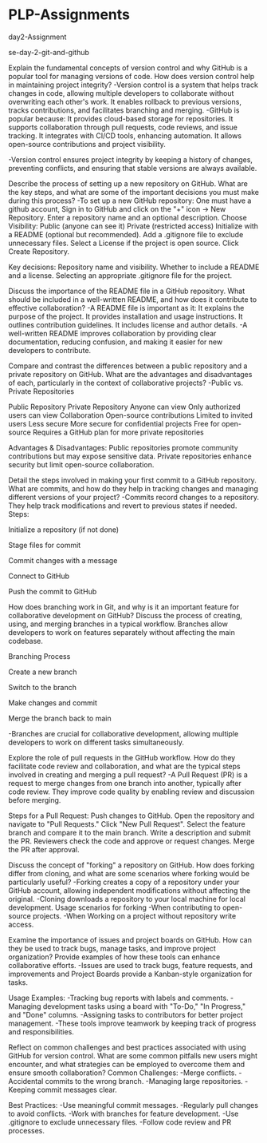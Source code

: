 # PLP-Assignments
day2-Assignment

se-day-2-git-and-github

Explain the fundamental concepts of version control and why GitHub is a popular tool for managing versions of code. How does version control help in maintaining project integrity?
-Version control is a system that helps track changes in code, allowing multiple developers to collaborate without overwriting each other's work. It enables rollback to previous versions, tracks contributions, and facilitates branching and merging.
-GitHub is popular because:
It provides cloud-based storage for repositories.
It supports collaboration through pull requests, code reviews, and issue tracking.
It integrates with CI/CD tools, enhancing automation.
It allows open-source contributions and project visibility.

-Version control ensures project integrity by keeping a history of changes, preventing conflicts, and ensuring that stable versions are always available.


Describe the process of setting up a new repository on GitHub. What are the key steps, and what are some of the important decisions you must make during this process?
-To set up a new GitHub repository:
One must have a github account, Sign in to GitHub and click on the "+" icon → New Repository.
Enter a repository name and an optional description.
Choose Visibility:
Public (anyone can see it)
Private (restricted access)
Initialize with a README (optional but recommended).
Add a .gitignore file to exclude unnecessary files.
Select a License if the project is open source.
Click Create Repository.

Key decisions:
Repository name and visibility.
Whether to include a README and a license.
Selecting an appropriate .gitignore file for the project.

Discuss the importance of the README file in a GitHub repository. What should be included in a well-written README, and how does it contribute to effective collaboration?
-A README file is important as it:
It explains the purpose of the project.
It provides installation and usage instructions.
It outlines contribution guidelines.
It includes license and author details.
-A well-written README improves collaboration by providing clear documentation, reducing confusion, and making it easier for new developers to contribute.

Compare and contrast the differences between a public repository and a private repository on GitHub. What are the advantages and disadvantages of each, particularly in the context of collaborative projects?
-Public vs. Private Repositories
	
Public Repository	                                                   Private Repository
Anyone can view	Only authorized users can view                       Collaboration	Open-source contributions	Limited to invited users
Less secure	                                                         More secure for confidential projects
Free for open-source	                                               Requires a GitHub plan for more private repositories

Advantages & Disadvantages:
Public repositories promote community contributions but may expose sensitive data.
Private repositories enhance security but limit open-source collaboration.

Detail the steps involved in making your first commit to a GitHub repository. What are commits, and how do they help in tracking changes and managing different versions of your project?
-Commits record changes to a repository. They help track modifications and revert to previous states if needed.
Steps:

Initialize a repository (if not done)

Stage files for commit

Commit changes with a message

Connect to GitHub

Push the commit to GitHub

How does branching work in Git, and why is it an important feature for collaborative development on GitHub? Discuss the process of creating, using, and merging branches in a typical workflow.
Branches allow developers to work on features separately without affecting the main codebase.

Branching Process

Create a new branch

Switch to the branch

Make changes and commit

Merge the branch back to main

-Branches are crucial for collaborative development, allowing multiple developers to work on different tasks simultaneously.


Explore the role of pull requests in the GitHub workflow. How do they facilitate code review and collaboration, and what are the typical steps involved in creating and merging a pull request?
-A Pull Request (PR) is a request to merge changes from one branch into another, typically after code review. They improve code quality by enabling review and discussion before merging.

Steps for a Pull Request:
Push changes to GitHub.
Open the repository and navigate to "Pull Requests."
Click "New Pull Request".
Select the feature branch and compare it to the main branch.
Write a description and submit the PR.
Reviewers check the code and approve or request changes.
Merge the PR after approval.


Discuss the concept of "forking" a repository on GitHub. How does forking differ from cloning, and what are some scenarios where forking would be particularly useful?
-Forking creates a copy of a repository under your GitHub account, allowing independent modifications without affecting the original.
-Cloning downloads a repository to your local machine for local development.
Usage scenarios for forking
-When contributing to open-source projects.
-When Working on a project without repository write access.

Examine the importance of issues and project boards on GitHub. How can they be used to track bugs, manage tasks, and improve project organization? Provide examples of how these tools can enhance collaborative efforts.
-Issues are used to track bugs, feature requests, and improvements and Project Boards provide a Kanban-style organization for tasks.

Usage Examples:
-Tracking bug reports with labels and comments.
-Managing development tasks using a board with "To-Do," "In Progress," and "Done" columns.
-Assigning tasks to contributors for better project management.
-These tools improve teamwork by keeping track of progress and responsibilities.

Reflect on common challenges and best practices associated with using GitHub for version control. What are some common pitfalls new users might encounter, and what strategies can be employed to overcome them and ensure smooth collaboration?
Common Challenges:
-Merge conflicts.
-Accidental commits to the wrong branch.
-Managing large repositories.
-Keeping commit messages clear.

Best Practices:
-Use meaningful commit messages.
-Regularly pull changes to avoid conflicts.
-Work with branches for feature development.
-Use .gitignore to exclude unnecessary files.
-Follow code review and PR processes.

